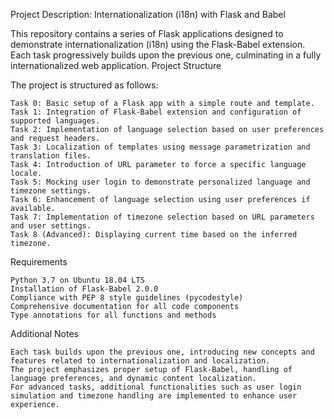 Project Description: Internationalization (i18n) with Flask and Babel

This repository contains a series of Flask applications designed to demonstrate internationalization (i18n) using the Flask-Babel extension. Each task progressively builds upon the previous one, culminating in a fully internationalized web application.
Project Structure

The project is structured as follows:

    Task 0: Basic setup of a Flask app with a simple route and template.
    Task 1: Integration of Flask-Babel extension and configuration of supported languages.
    Task 2: Implementation of language selection based on user preferences and request headers.
    Task 3: Localization of templates using message parametrization and translation files.
    Task 4: Introduction of URL parameter to force a specific language locale.
    Task 5: Mocking user login to demonstrate personalized language and timezone settings.
    Task 6: Enhancement of language selection using user preferences if available.
    Task 7: Implementation of timezone selection based on URL parameters and user settings.
    Task 8 (Advanced): Displaying current time based on the inferred timezone.

Requirements

    Python 3.7 on Ubuntu 18.04 LTS
    Installation of Flask-Babel 2.0.0
    Compliance with PEP 8 style guidelines (pycodestyle)
    Comprehensive documentation for all code components
    Type annotations for all functions and methods

Additional Notes

    Each task builds upon the previous one, introducing new concepts and features related to internationalization and localization.
    The project emphasizes proper setup of Flask-Babel, handling of language preferences, and dynamic content localization.
    For advanced tasks, additional functionalities such as user login simulation and timezone handling are implemented to enhance user experience.
